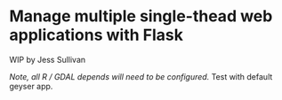 # Manage multiple single-thead web applications with Flask
WIP by Jess Sullivan

*Note, all R / GDAL depends will need to be configured.*
Test with default geyser app. 
